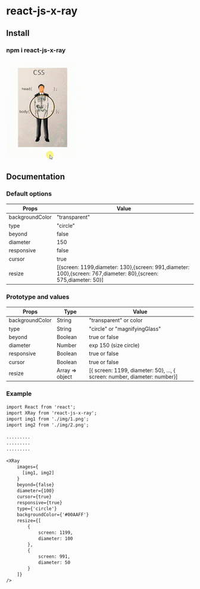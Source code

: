 # react-js-x-ray

## Install

### npm i react-js-x-ray

<img src="../../../gif/x-ray.gif" />

## Documentation

### Default options

| Props            |  Value         |
| ---------------- | ---------------|
| backgroundColor  | "transparent"  |
| type             | "circle"       |
| beyond           | false          |
| diameter         | 150            |
| responsive       | false          |
| cursor           | true           |
| resize           | [{screen: 1199,diameter: 130},{screen: 991,diameter: 100},{screen: 767,diameter: 80},{screen: 575,diameter: 50}] |

### Prototype and values

| Props            | Type             | Value                                                                     |
| ---------------- | ---------------- | ------------------------------------------------------------------------- |
| backgroundColor  | String           | "transparent" or color                                                    |
| type             | String           | "circle"  or "magnifyingGlass"                                            |
| beyond           | Boolean          | true  or false                                                            |
| diameter         | Number           | exp 150 (size circle)                                                     |
| responsive       | Boolean          | true  or false                                                            |
| cursor           | Boolean          | true  or false                                                            |
| resize           | Array => object  | [{ screen: 1199, diameter: 50}, ..., { screen: number, diameter: number}] |

### Example

    import React from 'react';
    import XRay from 'react-js-x-ray';
    import img1 from './img/1.png';
    import img2 from './img/2.png';

    .........
    .........
    .........

    <XRay
        images={
          [img1, img2]
        }
        beyond={false}
        diameter={100}
        cursor={true}
        responsive={true}
        type={'circle'}
        backgroundColor={'#00AAFF'}
        resize={[
            {
                screen: 1199,
                diameter: 100
            },
            {
                screen: 991,
                diameter: 50
            }
        ]}
    />
